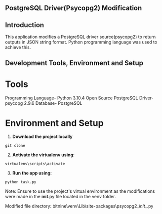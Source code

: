 PostgreSQL Driver(Psycopg2) Modification
-----

## Introduction

This application modifies a PostgreSQL driver source(psycopg2) to return outputs in JSON string format. Python programming language was used to achieve this.

## Development Tools, Environment and Setup
# Tools
Programming Language- Python 3.10.4
Open Source PostgreSQL Driver- psycopg 2.9.6
Database- PostgreSQL

# Environment and Setup
1. **Download the project locally**
```
git clone 
```

2. **Activate the virtualenv using:**
```
virtualenv\scripts\activate
```
3. **Run the app using:**
```
python task.py
```
Note: Ensure to use the project's virtual environment as the modifications were made in the __init__.py file located in the venv folder.

Modified file directory: bitnine\venv\Lib\site-packages\psycopg2\__init__.py
